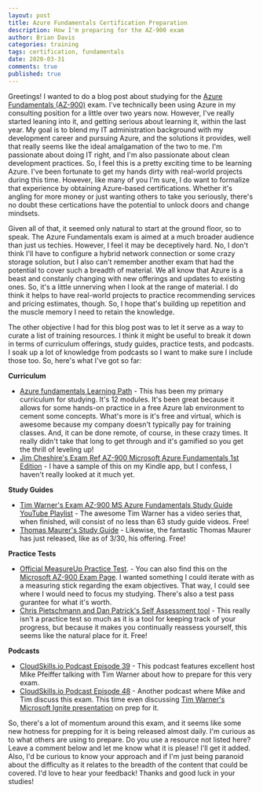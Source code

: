 ```yaml
---
layout: post
title: Azure Fundamentals Certification Preparation
description: How I'm preparing for the AZ-900 exam
author: Brian Davis
categories: training
tags: certification, fundamentals
date: 2020-03-31
comments: true
published: true
---
```


Greetings!  I wanted to do a blog post about studying for the [Azure Fundamentals (AZ-900)](https://docs.microsoft.com/en-us/learn/certifications/exams/az-900#certification-exams) exam.  I've technically been using Azure in my consulting position for a little over two years now.  However, I've really started leaning into it, and getting serious about learning it, within the last year.  My goal is to blend my IT administration background with my development career and pursuing Azure, and the solutions it provides, well that really seems like the ideal amalgamation of the two to me.  I'm passionate about doing IT right, and I'm also passionate about clean development practices.  So, I feel this is a pretty exciting time to be learning Azure.  I've been fortunate to get my hands dirty with real-world projects during this time.  However, like many of you I'm sure, I do want to formalize that experience by obtaining Azure-based certifications.  Whether it's angling for more money or just wanting others to take you seriously, there's no doubt these certications have the potential to unlock doors and change mindsets.

Given all of that, it seemed only natural to start at the ground floor, so to speak.  The Azure Fundamentals exam is aimed at a much broader audience than just us techies.  However, I feel it may be deceptively hard.  No, I don't think I'll have to configure a hybrid network connection or some crazy storage solution, but I also can't remember another exam that had the potential to cover such a breadth of material.  We all know that Azure is a beast and constanly changing with new offerings and updates to existing ones.  So, it's a little unnerving when I look at the range of material.  I do think it helps to have real-world projects to practice recommending services and pricing estimates, though.  So, I hope that's building up repetition and the muscle memory I need to retain the knowledge.

The other objective I had for this blog post was to let it serve as a way to curate a list of training resources.  I think it might be useful to break it down in terms of curriculum offerings, study guides, practice tests, and podcasts.  I soak up a lot of knowledge from podcasts so I want to make sure I include those too.  So, here's what I've got so far:

**Curriculum**
   - [Azure fundamentals Learning Path](https://docs.microsoft.com/learn/paths/azure-fundamentals/) - This has been my primary curriculum for studying.  It's 12 modules. It's been great because it allows for some hands-on practice in a free Azure lab environment to cement some concepts.  What's more is it's free and virtual, which is awesome because my company doesn't typically pay for training classes.  And, it can be done remote, of course, in these crazy times.  It really didn't take that long to get through and it's gamified so you get the thrill of leveling up!  
   - [Jim Cheshire's Exam Ref AZ-900 Microsoft Azure Fundamentals 1st Edition](https://www.amazon.com/Exam-AZ-900-Microsoft-Azure-Fundamentals/dp/0135732182) - I have a sample of this on my Kindle app, but I confess, I haven't really looked at it much yet.
   
**Study Guides**
   - [Tim Warner's Exam AZ-900 MS Azure Fundamentals Study Guide YouTube Playlist](https://www.youtube.com/watch?v=HfZ1kgHlrfg&list=PLYGZ9Q0oTOHfsI-3IAhvyc09ssPDfoePv) - The awesome Tim Warner has a video series that, when finished, will consist of no less than 63 study guide videos.  Free!
   - [Thomas Maurer's Study Guide](https://www.thomasmaurer.ch/2020/03/az-900-study-guide-microsoft-azure-fundamentals-2020/) - Likewise, the fantastic Thomas Maurer has just released, like as of 3/30, his offering.  Free!
   
**Practice Tests**
   - [Official MeasureUp Practice Test](https://www.mindhub.com/az-900-microsoft-azure-fundamentals-microsoft-official-practice-test/p/MU-AZ-900?utm_source=microsoft&utm_medium=certpage&utm_campaign=msofficialpractice). - You can also find this on the [Microsoft AZ-900 Exam Page](https://docs.microsoft.com/en-us/learn/certifications/exams/az-900).  I wanted something I could iterate with as a measuring stick regarding the exam objectives. That way, I could see where I would need to focus my studying.  There's also a test pass gurantee for what it's worth.
   - [Chris Pietschmann and Dan Patrick's Self Assessment tool](https://github.com/Build5Nines/exam-assessments/blob/master/Assessments/Exam-Msft-AZ-900-Self-Assessment-Build5Nines.xlsx?raw=1) - This really isn't a practice test so much as it is a tool for keeping track of your progress, but because it makes you continually reassess yourself, this seems like the natural place for it.  Free!
   
**Podcasts**
 - [CloudSkills.io Podcast Episode 39](https://cloudskills.fm/039) - This podcast features excellent host Mike Pfeiffer talking with Tim Warner about how to prepare for this very exam.
 - [CloudSkills.io Podcast Episode 48](https://cloudskills.fm/048) - Another podcast where Mike and Tim discuss this exam.  This time even discussing [Tim Warner's Microsoft Ignite presentation](https://myignite.techcommunity.microsoft.com/sessions/78630) on prep for it.

So, there's a lot of momentum around this exam, and it seems like some new hotness for prepping for it is being released almost daily.  I'm curious as to what others are using to prepare.  Do you use a resource not listed here?  Leave a comment below and let me know what it is please!  I'll get it added.  Also, I'd be curious to know your approach and if I'm just being paranoid about the difficulty as it relates to the breadth of the content that could be covered.  I'd love to hear your feedback!  Thanks and good luck in your studies! 
